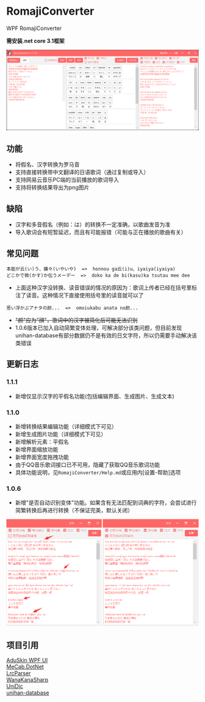 # RomajiConverter
WPF RomajiConverter

**需安装.net core 3.1框架**

![](https://raw.githubusercontent.com/xyh20180101/RomajiConverter/main/1.png)

## 功能
- 将假名、汉字转换为罗马音
- 支持直接转换带中文翻译的日语歌词（通过复制或导入）
- 支持网易云音乐PC端的当前播放的歌词导入
- 支持将转换结果导出为png图片

## 缺陷
- 汉字和多音假名（例如：は）的转换不一定准确，以歌曲发音为准
- 导入歌词会有短暂延迟，而且有可能报错（可能与正在播放的歌曲有关）

## 常见问题
```
本能が云(い)う、嫌々(いやいや)  =>  honnou ga云(i)u、iyaiya(iyaiya)
どこかで微(かす)か伝うメーデー  =>  doko ka de bi(kasu)ka tsutau mee dee
```
- 上面这种汉字没转换、读音错误的情况的原因为：歌词上传者已经在括号里标注了读音。这种情况下直接使用括号里的读音就可以了
```
思い浮かぶアナタの颜...  =>  omoiukabu anata no颜...
```
- ~~"颜"应为"顔"，歌词中的汉字被简化后可能无法识别~~
- 1.0.6版本已加入自动简繁变体处理，可解决部分该类问题，但目前发现unihan-database有部分数据仍不是有效的日文字符，所以仍需要手动解决该类错误

## 更新日志

### 1.1.1
- 新增仅显示汉字的平假名功能(包括编辑界面、生成图片、生成文本)

### 1.1.0
- 新增转换结果编辑功能（详细模式下可见）
- 新增生成图片功能（详细模式下可见）
- 新增解析元素：平假名
- 新增界面缩放功能
- 新增界面宽度拖拽功能
- 由于QQ音乐歌词接口已不可用，隐藏了获取QQ音乐歌词功能
- 具体功能说明，见``RomajiConverter/Help.md``或应用内[设置-帮助]选项

### 1.0.6
- 新增"是否自动识别变体"功能。如果含有无法匹配到词典的字符，会尝试进行简繁转换后再进行转换（不保证完美，默认关闭）

![](https://raw.githubusercontent.com/xyh20180101/RomajiConverter/main/2.png)

## 项目引用
[AduSkin WPF UI](https://github.com/aduskin/AduSkin)  
[MeCab.DotNet](https://github.com/kekyo/MeCab.DotNet)  
[LrcParser](https://github.com/OpportunityLiu/LrcParser)  
[WanaKanaSharp](https://github.com/caguiclajmg/WanaKanaSharp)  
[UniDic](https://unidic.ninjal.ac.jp/)  
[unihan-database](https://github.com/unicode-org/unihan-database)